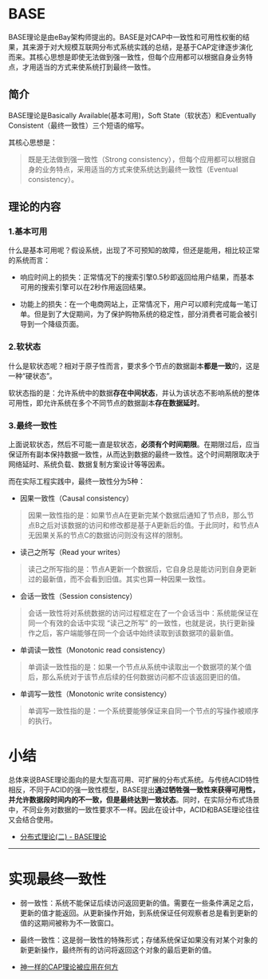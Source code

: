 # BASE

BASE理论是由eBay架构师提出的。BASE是对CAP中一致性和可用性权衡的结果，其来源于对大规模互联网分布式系统实践的总结，是基于CAP定律逐步演化而来。其核心思想是即使无法做到强一致性，但每个应用都可以根据自身业务特点，才用适当的方式来使系统打到最终一致性。

## 简介

BASE理论是Basically Available(基本可用)，Soft State（软状态）和Eventually Consistent（最终一致性）三个短语的缩写。

其核心思想是：

> 既是无法做到强一致性（Strong consistency），但每个应用都可以根据自身的业务特点，采用适当的方式来使系统达到最终一致性（Eventual consistency）。

## 理论的内容

### 1.基本可用

什么是基本可用呢？假设系统，出现了不可预知的故障，但还是能用，相比较正常的系统而言：

- 响应时间上的损失：正常情况下的搜索引擎0.5秒即返回给用户结果，而基本可用的搜索引擎可以在2秒作用返回结果。

- 功能上的损失：在一个电商网站上，正常情况下，用户可以顺利完成每一笔订单。但是到了大促期间，为了保护购物系统的稳定性，部分消费者可能会被引导到一个降级页面。


### 2.软状态
什么是软状态呢？相对于原子性而言，要求多个节点的数据副本**都是一致**的，这是一种“硬状态”。

软状态指的是：允许系统中的数据**存在中间状态**，并认为该状态不影响系统的整体可用性，即允许系统在多个不同节点的数据副本**存在数据延时**。


### 3.最终一致性
上面说软状态，然后不可能一直是软状态，**必须有个时间期限**。在期限过后，应当保证所有副本保持数据一致性，从而达到数据的最终一致性。这个时间期限取决于网络延时、系统负载、数据复制方案设计等等因素。

而在实际工程实践中，最终一致性分为5种：

- 因果一致性（Causal consistency）

> 因果一致性指的是：如果节点A在更新完某个数据后通知了节点B，那么节点B之后对该数据的访问和修改都是基于A更新后的值。于此同时，和节点A无因果关系的节点C的数据访问则没有这样的限制。

- 读己之所写（Read your writes）

> 读己之所写指的是：节点A更新一个数据后，它自身总是能访问到自身更新过的最新值，而不会看到旧值。其实也算一种因果一致性。

- 会话一致性（Session consistency）

> 会话一致性将对系统数据的访问过程框定在了一个会话当中：系统能保证在同一个有效的会话中实现 “读己之所写” 的一致性，也就是说，执行更新操作之后，客户端能够在同一个会话中始终读取到该数据项的最新值。

- 单调读一致性（Monotonic read consistency）

> 单调读一致性指的是：如果一个节点从系统中读取出一个数据项的某个值后，那么系统对于该节点后续的任何数据访问都不应该返回更旧的值。

- 单调写一致性（Monotonic write consistency）

> 单调写一致性指的是：一个系统要能够保证来自同一个节点的写操作被顺序的执行。

# 小结

总体来说BASE理论面向的是大型高可用、可扩展的分布式系统。与传统ACID特性相反，不同于ACID的强一致性模型，BASE提出**通过牺牲强一致性来获得可用性，并允许数据段时间内的不一致，但是最终达到一致状态**。同时，在实际分布式场景中，不同业务对数据的一致性要求不一样。因此在设计中，ACID和BASE理论往往又会结合使用。

- [分布式理论(二) - BASE理论](https://juejin.im/post/5b2663fcf265da59a401e6f8)

---

# 实现最终一致性
- 弱一致性：系统不能保证后续访问返回更新的值。需要在一些条件满足之后，更新的值才能返回。从更新操作开始，到系统保证任何观察者总是看到更新的值的这期间被称为不一致窗口。
- 最终一致性：这是弱一致性的特殊形式；存储系统保证如果没有对某个对象的新更新操作，最终所有的访问将返回这个对象的最后更新的值。

- [神一样的CAP理论被应用在何方](https://juejin.im/post/5d720e86f265da03cc08de74)
